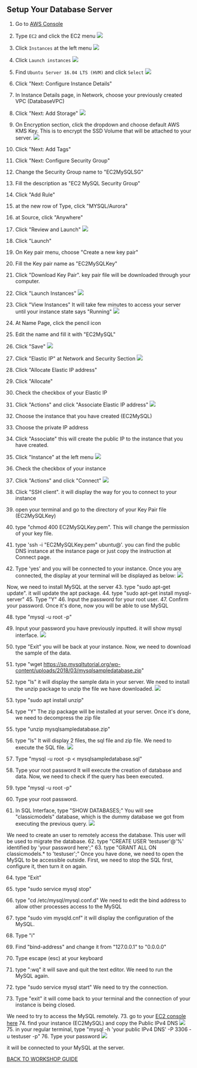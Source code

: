 ## Setup Your Database Server

1. Go to [AWS Console](https://ap-southeast-1.console.aws.amazon.com/console/home?region=ap-southeast-1)
2. Type `EC2` and click the EC2 menu
    ![](../../images/Migration/SetupEC2/2.png)
3. Click `Instances` at the left menu
    ![](../../images/Migration/SetupEC2/3.png)
4. Click `Launch instances`
    ![](../../images/Migration/SetupEC2/4.png)
5. Find `Ubuntu Server 16.04 LTS (HVM)` and click `Select`
    ![](../../images/Migration/SetupEC2/5.png)
6. Click "Next: Configure Instance Details"
7. In Instance Details page, in Network, choose your previously created VPC (DatabaseVPC)
8. Click "Next: Add Storage"
    ![](../../images/Migration/SetupEC2/8.png)
9. On Encryption section, click the dropdown and choose default AWS KMS Key. This is to encrypt the SSD Volume that will be attached to your server.
    ![](../../images/Migration/SetupEC2/9.png)
10. Click "Next: Add Tags"
11. Click "Next: Configure Security Group"
12. Change the Security Group name to "EC2MySQLSG"
13. Fill the description as "EC2 MySQL Security Group"
14. Click "Add Rule"
15. at the new row of Type, click "MYSQL/Aurora"
16. at Source, click "Anywhere"
17. Click "Review and Launch"
    ![](../../images/Migration/SetupEC2/17.png)
18. Click "Launch"
19. On Key pair menu, choose "Create a new key pair"
20. Fill the Key pair name as "EC2MySQLKey"
21. Click "Download Key Pair". key pair file will be downloaded through your computer.
22. Click "Launch Instances"
    ![](../../images/Migration/SetupEC2/22.png)
23. Click "View Instances"
It will take few minutes to access your server until your instance state says "Running"
    ![](../../images/Migration/SetupEC2/23.png)

24. At Name Page, click the pencil icon
25. Edit the name and fill it with "EC2MySQL"
26. Click "Save"
    ![](../../images/Migration/SetupEC2/26.png)
27. Click "Elastic IP" at Network and Security Section
    ![](../../images/Migration/SetupEC2/27.png)
28. Click "Allocate Elastic IP address"
29. Click "Allocate"
30. Check the checkbox of your Elastic IP 
31. Click "Actions" and click "Associate Elastic IP address"
    ![](../../images/Migration/SetupEC2/31.png)
32. Choose the instance that you have created (EC2MySQL)
33. Choose the private IP address
34. Click "Associate"
this will create the public IP to the instance that you have created.

35. Click "Instance" at the left menu
    ![](../../images/Migration/SetupEC2/35.png)
36. Check the checkbox of your instance
37. Click "Actions" and click "Connect"
    ![](../../images/Migration/SetupEC2/37.png)
38. Click "SSH client". it will display the way for you to connect to your instance
39. open your terminal and go to the directory of your Key Pair file (EC2MySQLKey)
40. type "chmod 400 EC2MySQLKey.pem". This will change the permission of your key file.
41. type 'ssh -i "EC2MySQLKey.pem" ubuntu@<Public DNS of your instance>'. you can find the public DNS instance at the instance page or just copy the instruction at Connect page.

42. Type 'yes' and you will be connected to your instance.
Once you are connected, the display at your terminal will be displayed as below:
    ![](../../images/Migration/SetupEC2/42.png)

Now, we need to install MySQL at the server
43. type "sudo apt-get update". it will update the apt package.
44. type "sudo apt-get install mysql-server"
45. Type "Y"
46. Input the password for your root user.
47. Confirm your password.
Once it's done, now you will be able to use MySQL

48. type "mysql -u root -p"
49. Input your password you have previously inputted.
it will show mysql interface.
    ![](../../images/Migration/SetupEC2/49.png)

50. type "Exit"
you will be back at your instance. Now, we need to download the sample of the data.

51. type "wget https://sp.mysqltutorial.org/wp-content/uploads/2018/03/mysqlsampledatabase.zip"
52. type "ls" it will display the sample data in your server.
We need to install the unzip package to unzip the file we have downloaded.
    ![](../../images/Migration/SetupEC2/52.png)

53. type "sudo apt install unzip"
54. type "Y"
The zip package will be installed at your server. Once it's done, we need to decompress the zip file

55. type "unzip mysqlsampledatabase.zip"
56. type "ls"
It will display 2 files, the sql file and zip file. We need to execute the SQL file.
    ![](../../images/Migration/SetupEC2/56.png)

57. Type "mysql -u root -p < mysqlsampledatabase.sql"
58. Type your root password
It will execute the creation of database and data. Now, we need to check if the query has been executed.

59. type "mysql -u root -p"
60. Type your root password.
61. In SQL Interface, type "SHOW DATABASES;"
You will see "classicmodels" database, which is the dummy database we got from executing the previous query.
    ![](../../images/Migration/SetupEC2/61.png)

We need to create an user to remotely access the database. This user will be used to migrate the database.
62. type "CREATE USER 'testuser'@'%' identified by 'your password here';"
63. type "GRANT ALL ON classicmodels.* to 'testuser';"
Once you have done, we need to open the MySQL to be accessible outside. First, we need to stop the SQL first, configure it, then turn it on again.

64. type "Exit"
65. type "sudo service mysql stop"
66. type "cd /etc/mysql/mysql.conf.d"
We need to edit the bind address to allow other processes access to the MySQL

67. type "sudo vim mysqld.cnf"
it will display the configuration of the MySQL.

68. Type "i"
68. Find "bind-address" and change it from "127.0.0.1" to "0.0.0.0"
69. Type escape (esc) at your keyboard
70. type ":wq"
it will save and quit the text editor. We need to run the MySQL again.

71. type "sudo service mysql start"
We need to try the connection.

72. Type "exit"
it will come back to your terminal and the connection of your instance is being closed.

We need to try to access the MySQL remotely.
73. go to your [EC2 console here](https://ap-southeast-1.console.aws.amazon.com/ec2/v2/home?region=ap-southeast-1#Instances:)
74. find your instance (EC2MySQL) and copy the Public IPv4 DNS
    ![](../../images/Migration/SetupEC2/74.png)
75. in your regular terminal, type "mysql -h 'your public IPv4 DNS' -P 3306 -u testuser -p"
76. Type your password
    ![](../../images/Migration/SetupEC2/76.png)

it will be connected to your MySQL at the server.

[BACK TO WORKSHOP GUIDE](../../README.md)